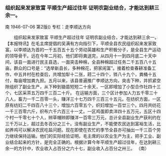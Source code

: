 ### 组织起来发家致富  平顺生产超过往年  证明农副业结合，才能达到耕三余一。
南
1946-07-06
第2版()
专栏：走李顺达方向

　　组织起来发家致富
    平顺生产超过往年
    证明农副业结合，才能达到耕三余一。
    【本报特讯】在毛主席提倡的吴满有方向指引下，平顺全县农民组织起来发家致富。以李顺达为首的一千五百五十五个劳动英雄和生产积极分子，是全县生产运动的领导骨干。远在今年二月初，他们即将粪送完，从四月十一到四月底二十天中间，该县一面进行民主县选，一面突击种棉，全县种棉超过任务二千五百八十五亩。群众的口号是：“选举新县长，多种棉花，把家闹富”。接着检查春耕准备工作，中五井村在检查后，共增加犁十二张，耢二十四个，铧八十九个，粪桶十五付，每亩增加粪九担。五月以来，该县普遍推广李顺达方向，突击下种，并抓紧空隙组织了副业生产，从下种到锄苗短短二十余天，一区即增加了小型合作社四十三个，七区采茶五万四千三百二十斤。
    在运输方面，三个区计参加人力五千零三十八人，畜力一千二百零一头，赚洋三十七万四千三百三十五元。在纺织方面，一区原有纺妇二千四百八十三个，增加六百零五个，织妇增加一百廿三个。四月共纺花一千三百零六斤，织布六千六百三十一丈。一区鸡蛋即卖洋四十五万元，五区十四个村一千零七十个人，辫草帽辫即赚洋一百零三万元，总计全县副业生产获利约在三千万以上，超过去冬百分之三十。没有副业生产，不能使农民达到富裕生活，比如养鸡可以解决农民吃盐问题。现在即使在农忙的季节全县亦可抽出一千三百个劳力继续保持运输。他们的实际经验证明，毛主席的以农业生产为主，把手工业、副业结合起来的方针，是完全正确的。根据计算今年平顺生产超过往年，在达到耕三余一的方针中，农业收入占百分之六十七，副业收入占百分之卅三。
                                                （南）
